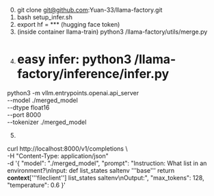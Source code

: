 0. git clone git@github.com:Yuan-33/llama-factory.git
1. bash setup_infer.sh
2. export hf = *** (hugging face token)
3. (inside container llama-train) python3 /llama-factory/utils/merge.py
4. # easy infer: python3 /llama-factory/inference/infer.py
python3 -m vllm.entrypoints.openai.api_server \
  --model ./merged_model \
  --dtype float16 \
  --port 8000 \
  --tokenizer ./merged_model

5. 
curl http://localhost:8000/v1/completions \ \
  -H "Content-Type: application/json" \
  -d '{
    "model": "./merged_model",
    "prompt": "Instruction: What list in an environment?\nInput: def list_states saltenv '\''base'\'' return __context__['\''fileclient''] list_states saltenv\nOutput:",
    "max_tokens": 128,
    "temperature": 0.6
  }'


